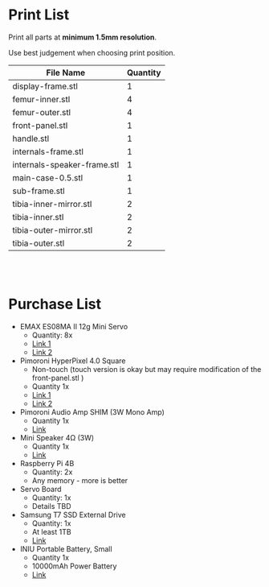 # Print List

Print all parts at __minimum 1.5mm resolution__.

Use best judgement when choosing print position.

| File Name                    | Quantity |
|------------------------------|----------|
| display-frame.stl            | 1  |
| femur-inner.stl              | 4  |
| femur-outer.stl              | 4  |
| front-panel.stl              | 1  |
| handle.stl                   | 1  |
| internals-frame.stl          | 1  |
| internals-speaker-frame.stl  | 1  |
| main-case-0.5.stl            | 1  |
| sub-frame.stl                | 1  |
| tibia-inner-mirror.stl       | 2  |
| tibia-inner.stl              | 2  |
| tibia-outer-mirror.stl       | 2  |
| tibia-outer.stl              | 2  |



<br/>
<br/>

# Purchase List

- EMAX ES08MA II 12g Mini Servo
    - Quantity: 8x
    - [Link 1](https://emaxmodel.com/products/emax-es08ma-ii-12g-mini-metal-gear-analog-servo-for-rc-model-robot-pwm-servo)
    - [Link 2](https://www.aliexpress.com/item/33014138540.html)
- Pimoroni HyperPixel 4.0 Square
    - Non-touch (touch version is okay but may require modification of the front-panel.stl )
    - Quantity 1x
    - [Link 1](https://shop.pimoroni.com/products/hyperpixel-4-square)
    - [Link 2](https://www.adafruit.com/product/4498)
- Pimoroni Audio Amp SHIM (3W Mono Amp)
    - Quantity 1x
    - [Link](https://shop.pimoroni.com/products/audio-amp-shim-3w-mono-amp?variant=32341591064659)
- Mini Speaker 4Ω (3W)
    - Quantity 1x
    - [Link](https://shop.pimoroni.com/products/mini-speaker-4-3w?variant=2976551927818)
- Raspberry Pi 4B
    - Quantity: 2x
    - Any memory - more is better
- Servo Board
    - Quantity: 1x
    - Details TBD
- Samsung T7 SSD External Drive
    - Quantity: 1x
    - At least 1TB
    - [Link](https://www.amazon.com/SAMSUNG-Portable-SSD-1TB-MU-PC1T0T/dp/B0874XN4D8/?th=1)
- INIU Portable Battery, Small
    - Quantity 1x
    - 10000mAh Power Battery
    - [Link](https://www.amazon.com/dp/B09176JCKZ?ref=ppx_yo2ov_dt_b_product_details&th=1)
